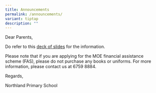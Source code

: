 ```yaml
---
title: Announcements
permalink: /announcements/
variant: tiptap
description: ""
---
```

<p>Dear Parents,</p>
<p>Do refer to this <a href="https://drive.google.com/file/d/1eMQz7KOgUFsmw8JlCLmnaLMaNPtU6jYO/view?usp=drive_link" rel="noopener nofollow" target="_blank">deck of slides</a> for
the information.</p>
<p>Please note that if you are applying for the MOE financial assistance
scheme (FAS), please do not purchase any books or uniforms. For more information,
please contact us at 6759 8884.</p>
<p>Regards,</p>
<p>Northland Primary School</p>